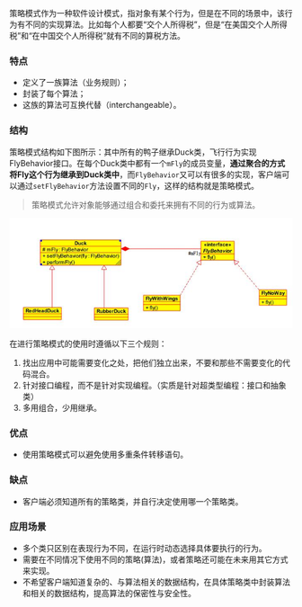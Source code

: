 
策略模式作为一种软件设计模式，指对象有某个行为，但是在不同的场景中，该行为有不同的实现算法。比如每个人都要“交个人所得税”，但是“在美国交个人所得税”和“在中国交个人所得税”就有不同的算税方法。

<!--more-->

### 特点

- 定义了一族算法（业务规则）；
- 封装了每个算法；
- 这族的算法可互换代替（interchangeable）。

### 结构

策略模式结构如下图所示：其中所有的鸭子继承Duck类，飞行行为实现FlyBehavior接口。在每个Duck类中都有一个`mFly`的成员变量，**通过聚合的方式将Fly这个行为继承到Duck类中**，而`FlyBehavior`又可以有很多的实现，客户端可以通过`setFlyBehavior`方法设置不同的`Fly`，这样的结构就是策略模式。

> 策略模式允许对象能够通过组合和委托来拥有不同的行为或算法。

![](pattern-strategy.jpg)

在进行策略模式的使用时遵循以下三个规则：

1. 找出应用中可能需要变化之处，把他们独立出来，不要和那些不需要变化的代码混合。
2. 针对接口编程，而不是针对实现编程。（实质是针对超类型编程：接口和抽象类）
3. 多用组合，少用继承。

### 优点

  - 使用策略模式可以避免使用多重条件转移语句。

### 缺点

  - 客户端必须知道所有的策略类，并自行决定使用哪一个策略类。

### 应用场景

  - 多个类只区别在表现行为不同，在运行时动态选择具体要执行的行为。
  - 需要在不同情况下使用不同的策略(算法)，或者策略还可能在未来用其它方式来实现。
  - 不希望客户端知道复杂的、与算法相关的数据结构，在具体策略类中封装算法和相关的数据结构，提高算法的保密性与安全性。
